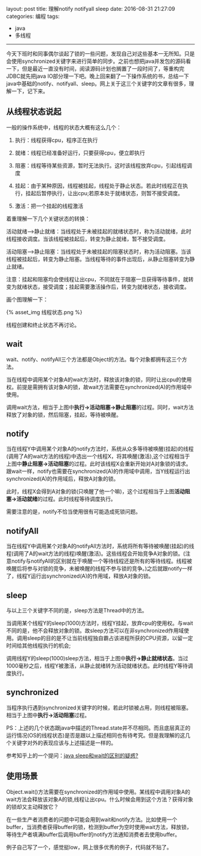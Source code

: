 layout: post
title: 理解notify notifyall sleep
date: 2016-08-31 21:27:09
categories: 编程
tags:
- java
- 多线程 
---

今天下班时和同事偶尔谈起了锁的一些问题，发现自己对这些基本一无所知。只是会使用synchronized关键字来进行简单的同步。之前也想把java并发包的源码看一下，但是最近一直没有时间，阅读源码计划也搁置了一段时间了，等重构完JDBC就先把java IO部分理一下吧。晚上回来翻了一下操作系统的书，总结一下java中基础的notify、notifyall、sleep。网上关于这三个关键字的文章有很多，理解一下，记下来。

## 从线程状态说起

一般的操作系统中，线程的状态大概有这么几个：

1. 执行：线程获得cpu，程序正在执行

2. 就绪：线程已经准备好运行，只要获得cpu，便立即执行

3. 阻塞：线程等待某些资源，暂时无法执行。这时该线程放弃cpu，引起线程调度

4. 挂起：由于某种原因，线程被挂起，线程处于静止状态。若此时线程正在执行，挂起后暂停执行，让出cpu;若原本处于就绪状态，则暂不接受调度。

5. 激活：把一个挂起的线程激活

着重理解一下几个关键状态的转换：

活动就绪-->静止就绪：当线程处于未被挂起的就绪状态时，称为活动就绪，此时线程接收调度。当该线程被挂起后，转变为静止就绪，暂不接受调度。

活动阻塞-->静止阻塞：当线程处于未被挂起的阻塞状态时，称为活动阻塞。当该线程被挂起后，转变为静止阻塞。当线程等待的事件出现后，从静止阻塞转变为静止就绪。

注意：挂起和阻塞均会使线程让出cpu，不同就在于阻塞一旦获得等待事件，就转变为就绪状态，接受调度；挂起需要激活操作后，转变为就绪状态，接收调度。

画个图理解一下：

{% asset_img 线程状态.png %}

线程创建和终止状态不再讨论。

## wait

wait、notify、notifyAll三个方法都是Object的方法。每个对象都拥有这三个方法。

当在线程中调用某个对象A的wait方法时，释放该对象的锁，同时让出cpu的使用权。前提是需拥有该对象A的锁，故wait方法需要在synchronized(A)的作用域中使用。

调用wait方法，相当于上图中**执行->活动阻塞->静止阻塞**的过程。同时，wait方法释放了对象的锁，然后阻塞，挂起，等待被唤醒。

## notify

当在线程Y中调用某个对象A的notify方法时，系统从众多等待被唤醒(挂起)的线程(调用了A的wait方法的线程)中选出一个线程X，将其唤醒(激活),这个过程相当于上图中**静止阻塞->活动阻塞**的过程。此时该线程X会重新开始对A对象锁的请求。跟wait一样，notify也需要在synchronized(A)的作用域中调用，当Y线程运行出synchronized(A)的作用域后，释放A对象的锁。

此时，线程X会得到A对象的锁(只唤醒了他一个嘛)，这个过程相当于上图**活动阻塞->活动就绪**的过程。此时线程等待调度执行。

需要注意的是，notify不恰当使用很有可能造成死锁问题。

## notifyAll

当在线程Y中调用某个对象A的notifyAll方法时，系统将所有等待被唤醒(挂起)的线程(调用了A的wait方法的线程)唤醒(激活)。这些线程会开始竞争A对象的锁。(注意notify与notifyAll的区别就在于唤醒一个等待线程还是所有的等待线程。线程被唤醒后将参与对锁的竞争，未被唤醒的线程不参与锁的竞争。)之后就跟notify一样了，线程Y运行出synchronized(A)的作用域，释放A对象的锁。

## sleep

与以上三个关键字不同的是，sleep方法是Thread中的方法。

当调用某个线程Y的sleep(1000)方法时，线程Y挂起，放弃cpu的使用权。与wait不同的是，他不会释放对象的锁。故sleep方法可以在非synchronized作用域使用。调用sleep的目的是不让当前线程独自霸占该进程所获的CPU资源，以留一定时间给其他线程执行的机会;

调用线程Y的sleep(1000)sleep方法，相当于上图中**执行->静止就绪状态**。当过1000毫秒之后，线程Y被激活，从静止就绪转为活动就绪状态。此时线程Y等待调度执行。

## synchronized

当程序执行遇到synchronized关键字的时候，若此时锁被占用，则线程被阻塞。相当于上图中**执行->活动阻塞**过程。

PS：上述的几个状态跟java中描述的Thread.state并不尽相同。而且底层真正的运行情况(OS的线程状态)是否是跟以上描述相同也有待考究。但是我理解的这几个关键字对外的表现应该与上述描述是一样的。

参考知乎上的一个提问：[java sleep和wait的区别的疑惑?](https://www.zhihu.com/question/23328075)

## 使用场景

Object.wait()方法需要在synchronized的作用域中使用。某线程中调用对象A的wait方法会释放该对象A的锁,线程让出cpu。什么时候会用到这个方法？获得对象的锁却又主动释放它？

在一些生产者消费者的问题中可能会用到wait和notify方法。比如使用一个buffer，当消费者获得buffer的锁，检测到buffer为空时使用wait方法，释放锁，等待生产者填满buffer后调用buffer的notify方法通知消费者去使用buffer。

例子自己写了一个，感觉挺low，网上很多优秀的例子，代码就不贴了。